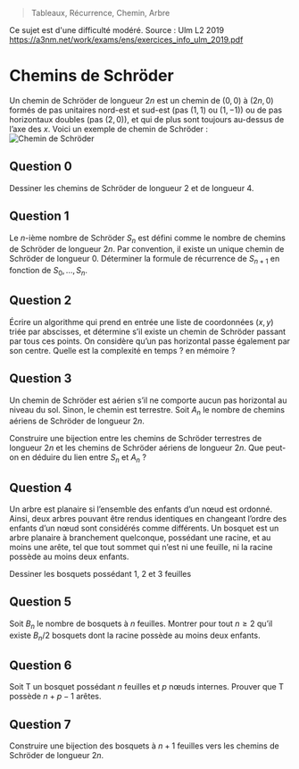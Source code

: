 > Tableaux, Récurrence, Chemin, Arbre 

Ce sujet est d'une difficulté modéré.
Source : Ulm L2 2019 https://a3nm.net/work/exams/ens/exercices_info_ulm_2019.pdf

# Chemins de Schröder 


Un chemin de Schröder de longueur $2n$ est un chemin de $(0, 0)$ à $(2n, 0)$ formés de pas unitaires nord-est et sud-est (pas $(1, 1)$ ou $(1, −1)$) ou de pas horizontaux doubles (pas $(2, 0)$), et qui de plus sont toujours au-dessus de l’axe des $x$.
Voici un exemple de chemin de Schröder :
![Chemin de Schröder](https://i.postimg.cc/Jz2gcr1h/a.png)

## Question 0
Dessiner les chemins de Schröder de longueur 2 et de longueur 4.

## Question 1
Le $n$-ième nombre de Schröder $S_n$ est défini comme le nombre de chemins de Schröder de longueur $2n$. Par convention, il existe un unique chemin de Schröder de longueur 0. Déterminer la formule de récurrence de $S_{n+1}$ en fonction de $S_0, . . . , S_n$.

## Question 2
Écrire un algorithme qui prend en entrée une liste de coordonnées $(x, y)$ triée par abscisses, et détermine s’il existe un chemin de Schröder passant par tous ces points. On considère qu’un pas horizontal passe également par son centre.
Quelle est la complexité en temps ? en mémoire ?

## Question 3
Un chemin de Schröder est aérien s’il ne comporte aucun pas horizontal au niveau du sol. Sinon, le chemin est terrestre. Soit $A_n$ le nombre de chemins aériens de Schröder de longueur $2n$.

Construire une bijection entre les chemins de Schröder terrestres de longueur $2n$ et les chemins de Schröder aériens de longueur $2n$. Que peut-on en déduire du lien entre $S_n$ et $A_n$ ?

## Question 4
Un arbre est planaire si l’ensemble des enfants d’un nœud est ordonné. Ainsi, deux arbres pouvant être rendus identiques en changeant l’ordre des enfants d’un nœud sont considérés comme différents. Un bosquet est un arbre planaire à branchement quelconque, possédant une racine, et au moins une arête, tel que tout sommet qui n’est ni une feuille, ni la racine possède au moins deux enfants.

Dessiner les bosquets possédant 1, 2 et 3 feuilles

## Question 5
Soit $B_n$ le nombre de bosquets à $n$ feuilles. Montrer pour tout $n \ge 2$ qu’il existe $B_n/2$ bosquets dont la racine possède au moins deux enfants.

## Question 6
Soit T un bosquet possédant $n$ feuilles et $p$ nœuds internes. Prouver que T possède $n + p − 1$ arêtes.

## Question 7
Construire une bijection des bosquets à $n + 1$ feuilles vers les chemins de Schröder de longueur $2n$.
<!--stackedit_data:
eyJoaXN0b3J5IjpbLTEwOTgzNDkwNTddfQ==
-->